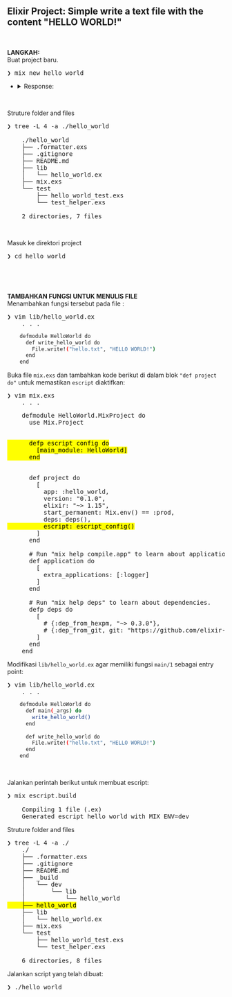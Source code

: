 ## Elixir Project: Simple write a text file with the content "HELLO WORLD!"

&nbsp;

**LANGKAH:** <br />
Buat project baru.
<pre>
❯ mix new hello_world
</pre>
- <details>
    <summary>Response:</summary>

    ```bash
    * creating README.md
    * creating .formatter.exs
    * creating .gitignore
    * creating mix.exs
    * creating lib
    * creating lib/hello_world.ex
    * creating test
    * creating test/test_helper.exs
    * creating test/hello_world_test.exs

    Your Mix project was created successfully.
    You can use "mix" to compile it, test it, and more:

        cd hello_world
        mix test

    Run "mix help" for more commands.
    ```

  </details>

&nbsp;

Struture folder and files
<pre>
❯ tree -L 4 -a ./hello_world

    ./hello_world
    ├── .formatter.exs
    ├── .gitignore
    ├── README.md
    ├── lib
    │   └── hello_world.ex
    ├── mix.exs
    └── test
        ├── hello_world_test.exs
        └── test_helper.exs

    2 directories, 7 files
</pre>

&nbsp;

Masuk ke direktori project
<pre>
❯ cd hello_world
</pre>

&nbsp;

&nbsp;

**TAMBAHKAN FUNGSI UNTUK MENULIS FILE** <br />
Menambahkan fungsi tersebut pada file :
<pre>
❯ vim lib/hello_world.ex
    . . .
</pre>
```bash
    defmodule HelloWorld do
      def write_hello_world do
        File.write!("hello.txt", "HELLO WORLD!")
      end
    end
```

Buka file `mix.exs` dan tambahkan kode berikut di dalam blok `"def project do"` untuk memastikan `escript` diaktifkan:
<pre>
❯ vim mix.exs
    . . .
</pre>
<pre>
    defmodule HelloWorld.MixProject do
      use Mix.Project
    
 
<mark>      defp escript_config do
        [main_module: HelloWorld]
      end</mark>


      def project do
        [
          app: :hello_world,
          version: "0.1.0",
          elixir: "~> 1.15",
          start_permanent: Mix.env() == :prod,
          deps: deps(),
<mark>          escript: escript_config()</mark>
        ]
      end
    
      # Run "mix help compile.app" to learn about applications.
      def application do
        [
          extra_applications: [:logger]
        ]
      end
    
      # Run "mix help deps" to learn about dependencies.
      defp deps do
        [
          # {:dep_from_hexpm, "~> 0.3.0"},
          # {:dep_from_git, git: "https://github.com/elixir-lang/my_dep.git", tag: "0.1.0"}
        ]
      end
    end
</pre>

Modifikasi `lib/hello_world.ex` agar memiliki fungsi `main/1` sebagai entry point:
<pre>
❯ vim lib/hello_world.ex
    . . .
</pre>
```bash
    defmodule HelloWorld do
      def main(_args) do
        write_hello_world()
      end
    
      def write_hello_world do
        File.write!("hello.txt", "HELLO WORLD!")
      end
    end
```

&nbsp;

Jalankan perintah berikut untuk membuat escript:
<pre>
❯ mix escript.build

    Compiling 1 file (.ex)
    Generated escript hello_world with MIX_ENV=dev
</pre>

Struture folder and files
<pre>
❯ tree -L 4 -a ./
    ./
    ├── .formatter.exs
    ├── .gitignore
    ├── README.md
    ├── _build
    │   └── dev
    │       └── lib
    │           └── hello_world
<mark>    ├── hello_world</mark>
    ├── lib
    │   └── hello_world.ex
    ├── mix.exs
    └── test
        ├── hello_world_test.exs
        └── test_helper.exs

    6 directories, 8 files
</pre>

Jalankan script yang telah dibuat:
<pre>
❯ ./hello_world
</pre>